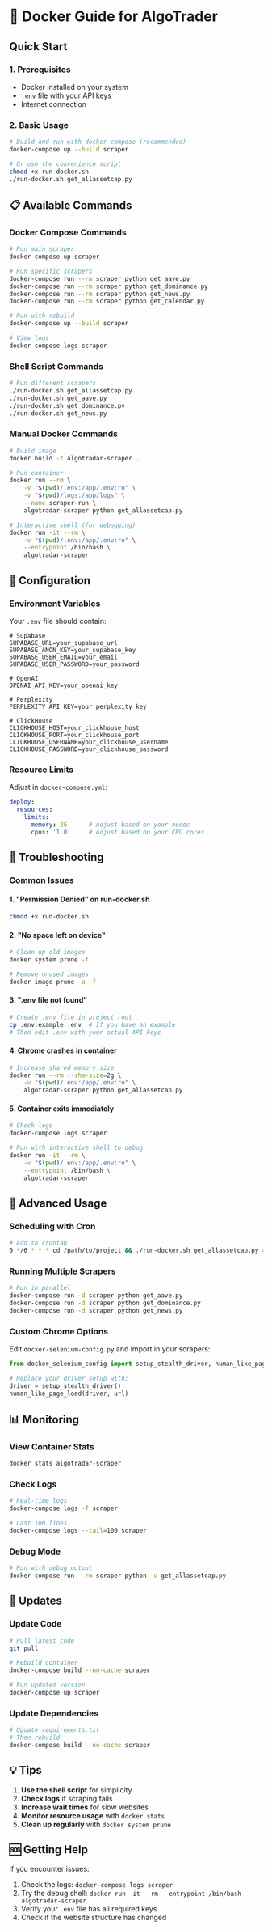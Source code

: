 # 🐳 Docker Guide for AlgoTrader

## Quick Start

### 1. Prerequisites
- Docker installed on your system
- `.env` file with your API keys
- Internet connection

### 2. Basic Usage

```bash
# Build and run with docker-compose (recommended)
docker-compose up --build scraper

# Or use the convenience script
chmod +x run-docker.sh
./run-docker.sh get_allassetcap.py
```

## 📋 Available Commands

### Docker Compose Commands
```bash
# Run main scraper
docker-compose up scraper

# Run specific scrapers
docker-compose run --rm scraper python get_aave.py
docker-compose run --rm scraper python get_dominance.py
docker-compose run --rm scraper python get_news.py
docker-compose run --rm scraper python get_calendar.py

# Run with rebuild
docker-compose up --build scraper

# View logs
docker-compose logs scraper
```

### Shell Script Commands
```bash
# Run different scrapers
./run-docker.sh get_allassetcap.py
./run-docker.sh get_aave.py
./run-docker.sh get_dominance.py
./run-docker.sh get_news.py
```

### Manual Docker Commands
```bash
# Build image
docker build -t algotradar-scraper .

# Run container
docker run --rm \
    -v "$(pwd)/.env:/app/.env:ro" \
    -v "$(pwd)/logs:/app/logs" \
    --name scraper-run \
    algotradar-scraper python get_allassetcap.py

# Interactive shell (for debugging)
docker run -it --rm \
    -v "$(pwd)/.env:/app/.env:ro" \
    --entrypoint /bin/bash \
    algotradar-scraper
```

## 🔧 Configuration

### Environment Variables
Your `.env` file should contain:
```env
# Supabase
SUPABASE_URL=your_supabase_url
SUPABASE_ANON_KEY=your_supabase_key
SUPABASE_USER_EMAIL=your_email
SUPABASE_USER_PASSWORD=your_password

# OpenAI
OPENAI_API_KEY=your_openai_key

# Perplexity
PERPLEXITY_API_KEY=your_perplexity_key

# ClickHouse
CLICKHOUSE_HOST=your_clickhouse_host
CLICKHOUSE_PORT=your_clickhouse_port
CLICKHOUSE_USERNAME=your_clickhouse_username
CLICKHOUSE_PASSWORD=your_clickhouse_password
```

### Resource Limits
Adjust in `docker-compose.yml`:
```yaml
deploy:
  resources:
    limits:
      memory: 2G      # Adjust based on your needs
      cpus: '1.0'     # Adjust based on your CPU cores
```

## 🐛 Troubleshooting

### Common Issues

#### 1. "Permission Denied" on run-docker.sh
```bash
chmod +x run-docker.sh
```

#### 2. "No space left on device"
```bash
# Clean up old images
docker system prune -f

# Remove unused images
docker image prune -a -f
```

#### 3. ".env file not found"
```bash
# Create .env file in project root
cp .env.example .env  # If you have an example
# Then edit .env with your actual API keys
```

#### 4. Chrome crashes in container
```bash
# Increase shared memory size
docker run --rm --shm-size=2g \
    -v "$(pwd)/.env:/app/.env:ro" \
    algotradar-scraper python get_allassetcap.py
```

#### 5. Container exits immediately
```bash
# Check logs
docker-compose logs scraper

# Run with interactive shell to debug
docker run -it --rm \
    -v "$(pwd)/.env:/app/.env:ro" \
    --entrypoint /bin/bash \
    algotradar-scraper
```

## 🚀 Advanced Usage

### Scheduling with Cron
```bash
# Add to crontab
0 */6 * * * cd /path/to/project && ./run-docker.sh get_allassetcap.py >> logs/cron.log 2>&1
```

### Running Multiple Scrapers
```bash
# Run in parallel
docker-compose run -d scraper python get_aave.py
docker-compose run -d scraper python get_dominance.py
docker-compose run -d scraper python get_news.py
```

### Custom Chrome Options
Edit `docker-selenium-config.py` and import in your scrapers:
```python
from docker_selenium_config import setup_stealth_driver, human_like_page_load

# Replace your driver setup with:
driver = setup_stealth_driver()
human_like_page_load(driver, url)
```

## 📊 Monitoring

### View Container Stats
```bash
docker stats algotradar-scraper
```

### Check Logs
```bash
# Real-time logs
docker-compose logs -f scraper

# Last 100 lines
docker-compose logs --tail=100 scraper
```

### Debug Mode
```bash
# Run with debug output
docker-compose run --rm scraper python -u get_allassetcap.py
```

## 🔄 Updates

### Update Code
```bash
# Pull latest code
git pull

# Rebuild container
docker-compose build --no-cache scraper

# Run updated version
docker-compose up scraper
```

### Update Dependencies
```bash
# Update requirements.txt
# Then rebuild
docker-compose build --no-cache scraper
```

## 💡 Tips

1. **Use the shell script** for simplicity
2. **Check logs** if scraping fails
3. **Increase wait times** for slow websites
4. **Monitor resource usage** with `docker stats`
5. **Clean up regularly** with `docker system prune`

## 🆘 Getting Help

If you encounter issues:
1. Check the logs: `docker-compose logs scraper`
2. Try the debug shell: `docker run -it --rm --entrypoint /bin/bash algotradar-scraper`
3. Verify your `.env` file has all required keys
4. Check if the website structure has changed 
